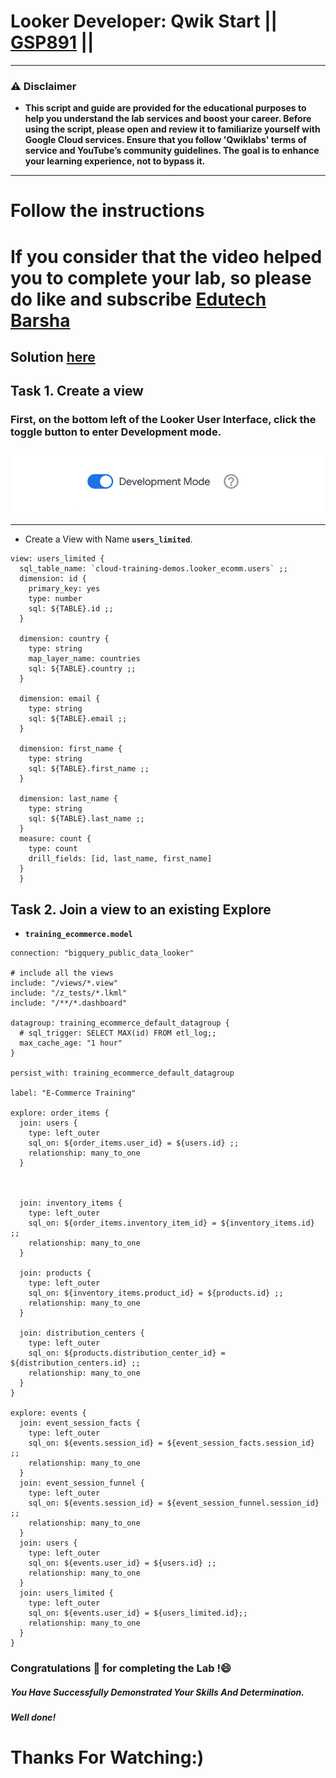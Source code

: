 # Looker Developer: Qwik Start || [GSP891](https://www.cloudskillsboost.google/focuses/18478?parent=catalog) ||

---
### ⚠️ Disclaimer
- **This script and guide are provided for  the educational purposes to help you understand the lab services and boost your career. Before using the script, please open and review it to familiarize yourself with Google Cloud services. Ensure that you follow 'Qwiklabs' terms of service and YouTube’s community guidelines. The goal is to enhance your learning experience, not to bypass it.**
---
# Follow the instructions

# If you consider that the video helped you to complete your lab, so please do like and subscribe [Edutech Barsha](https://www.youtube.com/@edutechbarsha)
## Solution [here](https://youtu.be/XlxOUIM9VME)

## Task 1. Create a view

### First, on the bottom left of the Looker User Interface, click the toggle button to enter Development mode.
![Development Mode](https://github.com/Techbarsha/cloudlabs/blob/main/Looker%20Developer%3A%20Qwik%20Start/devlop.png)

---

- Create a View with Name **`users_limited`**.


```
view: users_limited {
  sql_table_name: `cloud-training-demos.looker_ecomm.users` ;;
  dimension: id {
    primary_key: yes
    type: number
    sql: ${TABLE}.id ;;
  }

  dimension: country {
    type: string
    map_layer_name: countries
    sql: ${TABLE}.country ;;
  }

  dimension: email {
    type: string
    sql: ${TABLE}.email ;;
  }

  dimension: first_name {
    type: string
    sql: ${TABLE}.first_name ;;
  }

  dimension: last_name {
    type: string
    sql: ${TABLE}.last_name ;;
  }
  measure: count {
    type: count
    drill_fields: [id, last_name, first_name]
  }
  }
```

## Task 2. Join a view to an existing Explore

- **`training_ecommerce.model`**

```
connection: "bigquery_public_data_looker"

# include all the views
include: "/views/*.view"
include: "/z_tests/*.lkml"
include: "/**/*.dashboard"

datagroup: training_ecommerce_default_datagroup {
  # sql_trigger: SELECT MAX(id) FROM etl_log;;
  max_cache_age: "1 hour"
}

persist_with: training_ecommerce_default_datagroup

label: "E-Commerce Training"

explore: order_items {
  join: users {
    type: left_outer
    sql_on: ${order_items.user_id} = ${users.id} ;;
    relationship: many_to_one
  }



  join: inventory_items {
    type: left_outer
    sql_on: ${order_items.inventory_item_id} = ${inventory_items.id} ;;
    relationship: many_to_one
  }

  join: products {
    type: left_outer
    sql_on: ${inventory_items.product_id} = ${products.id} ;;
    relationship: many_to_one
  }

  join: distribution_centers {
    type: left_outer
    sql_on: ${products.distribution_center_id} = ${distribution_centers.id} ;;
    relationship: many_to_one
  }
}

explore: events {
  join: event_session_facts {
    type: left_outer
    sql_on: ${events.session_id} = ${event_session_facts.session_id} ;;
    relationship: many_to_one
  }
  join: event_session_funnel {
    type: left_outer
    sql_on: ${events.session_id} = ${event_session_funnel.session_id} ;;
    relationship: many_to_one
  }
  join: users {
    type: left_outer
    sql_on: ${events.user_id} = ${users.id} ;;
    relationship: many_to_one
  }
  join: users_limited {
    type: left_outer
    sql_on: ${events.user_id} = ${users_limited.id};;
    relationship: many_to_one
  }
}

```

### Congratulations 🎉 for completing the Lab !😄

##### *You Have Successfully Demonstrated Your Skills And Determination.*

#### *Well done!*

# Thanks For Watching:)
